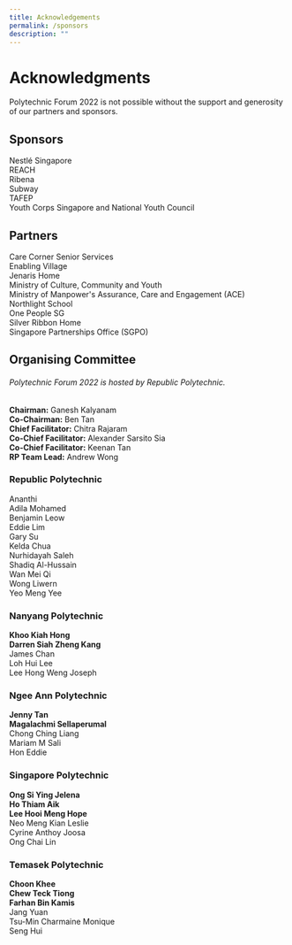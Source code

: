 ```yaml
---
title: Acknowledgements
permalink: /sponsors
description: ""
---
```

# Acknowledgments 

Polytechnic Forum 2022 is not possible without the support and generosity of our partners and sponsors. 

## Sponsors

Nestlé Singapore
<br>
REACH 
<br>
Ribena 
<br>
Subway
<br>
TAFEP
<br>
Youth Corps Singapore and National Youth Council 



## Partners

Care Corner Senior Services
<br>
Enabling Village
<br>
Jenaris Home
<br>
Ministry of Culture, Community and Youth
<br>
Ministry of Manpower's Assurance, Care and Engagement (ACE)
<br>
Northlight School
<br>
One People SG
<br>
Silver Ribbon Home
<br>
Singapore Partnerships Office (SGPO) 

## Organising Committee

###### Polytechnic Forum 2022 is hosted by Republic Polytechnic. 
**Chairman:** Ganesh Kalyanam<br>
**Co-Chairman:** Ben Tan<br>
**Chief Facilitator:** Chitra Rajaram <br>
**Co-Chief Facilitator:** Alexander Sarsito Sia<br>
**Co-Chief Facilitator:** Keenan Tan <br>
**RP Team Lead:** Andrew Wong 

### Republic Polytechnic 
Ananthi <br>
Adila Mohamed<br>
Benjamin Leow<br>
Eddie Lim<br>
Gary Su <br>
Kelda Chua<br>
Nurhidayah Saleh<br>
Shadiq Al-Hussain<br>
Wan Mei Qi<br>
Wong Liwern<br>
Yeo Meng Yee<br>



### Nanyang Polytechnic 
**Khoo Kiah Hong<br>
Darren Siah Zheng Kang<br>**
James Chan<br>
Loh Hui Lee<br>
Lee Hong Weng Joseph 

### Ngee Ann Polytechnic 
**Jenny Tan<br>
Magalachmi Sellaperumal<br>**
Chong Ching Liang<br>
Mariam M Sali <br>
Hon Eddie 

### Singapore Polytechnic 
**Ong Si Ying Jelena<br>
Ho Thiam Aik<br>
Lee Hooi Meng Hope<br>**
Neo Meng Kian Leslie<br>
Cyrine Anthoy Joosa<br>
Ong Chai Lin

### Temasek Polytechnic
**Choon Khee<br>
Chew Teck Tiong<br>
Farhan Bin Kamis<br>**
Jang Yuan<br>
Tsu-Min Charmaine Monique<br>
Seng Hui